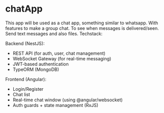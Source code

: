 # chatApp
This app will be used as a chat app, something similar to whatsapp. With features to make a group chat. To see when messages is delivered/seen. Send text messages and also files. 
Techstack:

Backend (NestJS):
  - REST API (for auth, user, chat management)
  - WebSocket Gateway (for real-time messaging)
  - JWT-based authentication
  - TypeORM (MongoDB)

Frontend (Angular):
  - Login/Register
  - Chat list
  - Real-time chat window (using @angular/websocket)
  - Auth guards + state management (RxJS)

